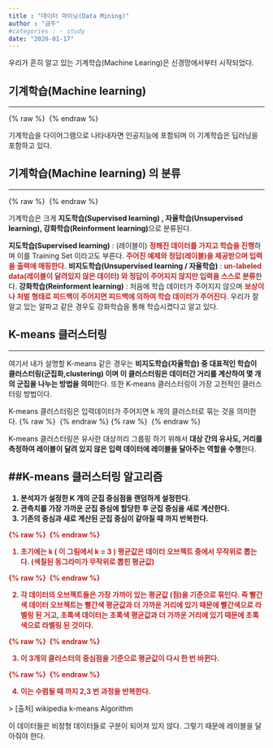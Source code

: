 ```yaml
---
title : "데이터 마이닝(Data Mining)"
author : "금주"
#categories : - study
date: "2020-01-17"
---
```





우리가 흔히 알고 있는 기계학습(Machine Learing)은 신경망에서부터 시작되었다.

## 기계학습(Machine learning)
-----

{% raw %} <img src="https://bcloved.github.io/assets/images/20200117KMEANS/18.jpg" alt=""> {% endraw %}

기계학습을 다이어그램으로 나타내자면 인공지능에 포함되며 이 기계학습은 딥러닝을 포함하고 있다.

## 기계학습(Machine learning) 의 분류
-----
{% raw %} <img src="https://bcloved.github.io/assets/images/20200117KMEANS/19.jpg" alt=""> {% endraw %}

기계학습은 크게 <b>지도학습(Supervised learning) , 자율학습(Unsupervised learning), 강화학습(Reinforment learning)</b>으로 분류된다.

<b>지도학습(Supervised learning)</b> : (레이블이) <b><span style="color:rgb(196, 35, 35)">정해진 데이터를 가지고 학습을 진행</b></span>하며 이를 Training Set 이라고도 부른다. <b><span style="color:rgb(196, 35, 35)">주어진 예제와 정답(레이블)을 제공받으며 입력을 출력에 매핑한다.</b></span>
<b>비지도학습(Unsupervised learning / 자율학습)</b> : <b><span style="color:rgb(196, 35, 35)"> un-labeled data(레이블이 달려있지 않은 데이터) 와 정답이 주어지지 않지만 입력을 스스로 분류</b></span>한다.
 <b>강화학습(Reinforment learning)</b> : 처음에 학습 데이터가 주어지지 않으며  <b><span style="color:rgb(196, 35, 35)">보상이나 처벌 형태로 피드백이 주어지면 피드백에 의하여 학습 데이터가 주어진다</b></span>. 우리가 잘 알고 있는 알파고 같은 경우도 강화학습을 통해 학습시켰다고 알고 있다.

## K-means 클러스터링
-----

 여기서 내가 설명할 K-means 같은 경우는 <b>비지도학습(자율학습) 중 대표적인 학습이 클러스터링(군집화,clustering) 이며 이 클러스터링은 데이터간 거리를 계산하여 몇 개의 군집을 나누는 방법을 의미</b>한다. 또한 K-means 클러스터링이 가장  고전적인 클러스터링 방법이다.

K-means 클러스터링은 입력데이터가 주어지면 k 개의 클러스터로 묶는 것을 의미한다.
 {% raw %} <img src="https://bcloved.github.io/assets/images/20200117KMEANS/1.jpg" alt=""> {% endraw %}
  {% raw %} <img src="https://bcloved.github.io/assets/images/20200117KMEANS/2.jpg" alt=""> {% endraw %}

 K-means 클러스터링은 유사한 대상끼리 그룹핑 하기 위해서 <b>대상 간의 유사도, 거리를 측정하여 레이블이 달려 있지 않은 입력 데이터에 레이블을 달아주는 역할을 수행</b>한다.

##K-means 클러스터링 알고리즘
-----

<b>

1.  분석자가 설정한 K 개의 군집 중심점을 랜덤하게 설정한다.
2. 관측치를 가장 가까운 군집 중심에 할당한 후 군집 중심을 새로 계산한다.
3. 기존의 중심과 새로 계산된 군집 중심이 같아질 때 까지 반복한다.

</b>
 <b><span style="color:rgb(196, 35, 35)">
{% raw %} <img src="https://bcloved.github.io/assets/images/20200117KMEANS/3.png" alt=""> {% endraw %}

1) 초기에는 k ( 이 그림에서 k = 3 ) 평균값은 데이터 오브젝트 중에서 무작위로 뽑는다. (색칠된 동그라미가 무작위로 뽑힌 평균값)

{% raw %} <img src="https://bcloved.github.io/assets/images/20200117KMEANS/4.png" alt=""> {% endraw %}

2) 각 데이터의 오브젝트들은 가장 가까이 있는 평균값 (점)을 기준으로 묶인다.
즉 빨간색 데이터 오브젝트는 빨간색 평균값과 더 가까운 거리에 있기 때문에 빨간색으로 라벨링 된 거고, 초록색 데이터는 초록색 평균값과 더 가까운 거리에 있기 때문에 초록색으로 라벨링 된 것이다.

{% raw %} <img src="https://bcloved.github.io/assets/images/20200117KMEANS/5.png" alt=""> {% endraw %}

3) 이 3개의 클러스터의 중심점을 기준으로 평균값이 다시 한 번 바뀐다.

{% raw %} <img src="https://bcloved.github.io/assets/images/20200117KMEANS/6.png" alt=""> {% endraw %}

4) 이는 수렴될 때 까지 2,3 번 과정을 반복한다.


</b></span>>
[출처] wikipedia k-means Algorithm

이 데이터들은 비정형 데이터들로 구분이 되어져 있지 않다. 그렇기 때문에 레이블을 달아줘야 한다.
